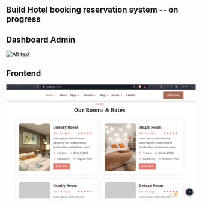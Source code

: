 ## Build Hotel booking reservation system -- on progress

## Dashboard Admin 
![Alt text](image-3.png)

## Frontend 
![Alt text](image-2.png)